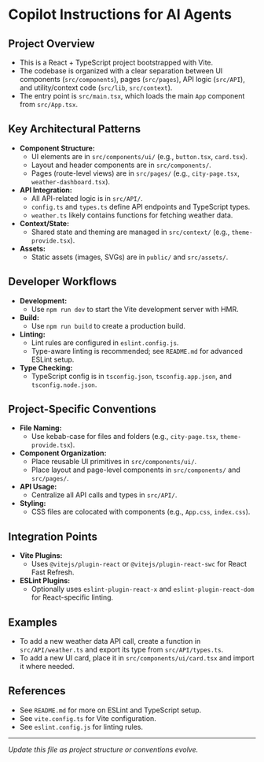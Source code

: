 # Copilot Instructions for AI Agents

## Project Overview
- This is a React + TypeScript project bootstrapped with Vite.
- The codebase is organized with a clear separation between UI components (`src/components`), pages (`src/pages`), API logic (`src/API`), and utility/context code (`src/lib`, `src/context`).
- The entry point is `src/main.tsx`, which loads the main `App` component from `src/App.tsx`.

## Key Architectural Patterns
- **Component Structure:**
  - UI elements are in `src/components/ui/` (e.g., `button.tsx`, `card.tsx`).
  - Layout and header components are in `src/components/`.
  - Pages (route-level views) are in `src/pages/` (e.g., `city-page.tsx`, `weather-dashboard.tsx`).
- **API Integration:**
  - All API-related logic is in `src/API/`.
  - `config.ts` and `types.ts` define API endpoints and TypeScript types.
  - `weather.ts` likely contains functions for fetching weather data.
- **Context/State:**
  - Shared state and theming are managed in `src/context/` (e.g., `theme-provide.tsx`).
- **Assets:**
  - Static assets (images, SVGs) are in `public/` and `src/assets/`.

## Developer Workflows
- **Development:**
  - Use `npm run dev` to start the Vite development server with HMR.
- **Build:**
  - Use `npm run build` to create a production build.
- **Linting:**
  - Lint rules are configured in `eslint.config.js`.
  - Type-aware linting is recommended; see `README.md` for advanced ESLint setup.
- **Type Checking:**
  - TypeScript config is in `tsconfig.json`, `tsconfig.app.json`, and `tsconfig.node.json`.

## Project-Specific Conventions
- **File Naming:**
  - Use kebab-case for files and folders (e.g., `city-page.tsx`, `theme-provide.tsx`).
- **Component Organization:**
  - Place reusable UI primitives in `src/components/ui/`.
  - Place layout and page-level components in `src/components/` and `src/pages/`.
- **API Usage:**
  - Centralize all API calls and types in `src/API/`.
- **Styling:**
  - CSS files are colocated with components (e.g., `App.css`, `index.css`).

## Integration Points
- **Vite Plugins:**
  - Uses `@vitejs/plugin-react` or `@vitejs/plugin-react-swc` for React Fast Refresh.
- **ESLint Plugins:**
  - Optionally uses `eslint-plugin-react-x` and `eslint-plugin-react-dom` for React-specific linting.

## Examples
- To add a new weather data API call, create a function in `src/API/weather.ts` and export its type from `src/API/types.ts`.
- To add a new UI card, place it in `src/components/ui/card.tsx` and import it where needed.

## References
- See `README.md` for more on ESLint and TypeScript setup.
- See `vite.config.ts` for Vite configuration.
- See `eslint.config.js` for linting rules.

---

*Update this file as project structure or conventions evolve.*
